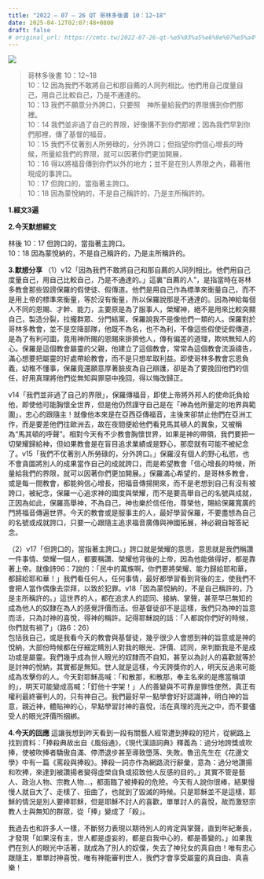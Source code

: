 ```yaml
---
title: "2022 – 07 – 26 QT 哥林多後書 10：12~18"
date: 2025-04-12T02:07:48+0800
draft: false
# original_url: https://cmtc.tw/2022-07-26-qt-%e5%93%a5%e6%9e%97%e5%a4%9a%e5%be%8c%e6%9b%b8-10%ef%bc%9a1218
---
```


![](/images/qt.jpg)
> 哥林多後書 10：12\~18  
> 10：12 因為我們不敢將自己和那自薦的人同列相比。他們用自己度量自己，用自己比較自己，乃是不通達的。  
> 10：13 我們不願意分外誇口，只要照　神所量給我們的界限搆到你們那裡。  
> 10：14 我們並非過了自己的界限，好像搆不到你們那裡；因為我們早到你們那裡，傳了基督的福音。  
> 10：15 我們不仗著別人所勞碌的，分外誇口；但指望你們信心增長的時候，所量給我們的界限，就可以因著你們更加開展，  
> 10：16 得以將福音傳到你們以外的地方；並不是在別人界限之內，藉著他現成的事誇口。  
> 10：17 但誇口的，當指著主誇口。  
> 10：18 因為蒙悅納的，不是自己稱許的，乃是主所稱許的。

**1.經文3遍**

**2.今天默想經文**
  
林後 10：17 但誇口的，當指著主誇口。  
10：18 因為蒙悅納的，不是自己稱許的，乃是主所稱許的。

**3.默想分享**
（1）v12「因為我們不敢將自己和那自薦的人同列相比。他們用自己度量自己，用自己比較自己，乃是不通達的。」這裏“自薦的人”，是指當時在哥林多教會那些毀謗保羅的假使徒、假傳道。他們是用自己作為標準來衡量自己，而不是用上帝的標準來衡量，等於沒有衡量，所以保羅說那是不通達的。因為神給每個人不同的恩賜、才幹、能力，主要原是為了服事人，榮耀神，絕不是用來比較突顯自己，製造分裂，拉攏群眾、分門結黨，保羅說我不是像他們一類的人。保羅對於哥林多教會，並不是空降部隊，他既不為名，也不為利，不像這些假使徒假傳道，是為了有利可圖，竟用神所賜的恩賜來排擠他人，傳有偏差的道理，欺哄無知人的心。保羅是這個教會屬靈的父親，他建立了這個教會，常常為這個教會流淚禱告，滿心想要把屬靈的好處帶給教會，而不是只想牟取利益。即使哥林多教會忘恩負義，幼稚不懂事，保羅竟還願意厚著臉皮為自己辯護，卻是為了要挽回他們的信任，好用真理將他們從無知與罪惡中挽回，得以悔改歸正。

v14「我們並非過了自己的界限」，保羅傳福音，即使上帝將外邦人的使命託負給他，即使他可能胸懷全世界，但是他仍然謹守自己是在「神為他所量定的地界與範圍」，忠心的跟隨主！就像他本來是在亞西亞傳福音，主後來卻禁止他們在亞洲工作，而是要差他們往歐洲去，故在夜間便給他們看見馬其頓人的異象，又被稱為“馬其頓的呼聲”。相對今天有不少教會胸懷世界，如果是神的帶領，我們要把一切榮耀歸給神，但如果教會是在盲目追求業績或是野心，那麼就有可能不被紀念了。v15「我們不仗著別人所勞碌的，分外誇口。」保羅沒有個人的野心私慾，也不會貪圖將別人的成果當作自己的成就誇口，而是希望教會「信心增長的時候，所量給我們的界限，就可以因著你們更加開展。」保羅滿心希望的，是哥林多教會，或是每一間教會，都能夠信心增長，把福音傳揚開來，而不是老想到自己有沒有被誇口，被紀念，保羅一心追求神的國度與榮耀，而不是要高舉自己的名號與成就，正因為如此，保羅高舉神，不為自己，神也樂於信任他，尊榮他，賜給保羅寬廣的門將福音傳遍世界。今天的教會或是服事主的人，最好學習保羅，不要盡想為自己的名號或成就誇口，只要一心跟隨主追求福音廣傳與神國拓展，神必親自報答紀念。

（2）v17「但誇口的，當指著主誇口。」誇口就是榮耀的意思，意思就是我們稱讚一件事情、榮耀一個人，都要稱讚、榮耀他背後的上帝，因為他能做得好，都是靠著上帝。就像詩96：7說的：「民中的萬族啊，你們要將榮耀、能力歸給耶和華，都歸給耶和華！」我們看任何人，任何事情，最好都學習看到背後的主，使我們不會把人當作偶像去崇拜，以致於犯罪。v18「因為蒙悅納的，不是自己稱許的，乃是主所稱許的。」這世界的人，都在追求人的認同、接納、掌聲，甚至早已無知的成為他人的奴隸在為人的感覺評價而活。但基督徒卻不是這樣，我們只為神的旨意而活，只為討神的喜悅，得神的稱許。記得耶穌說的話：「人都說你們好的時候，你們就有禍了」（路6：26）  
包括我自己，或是我看今天的教會與基督徒，幾乎很少人會想到神的旨意或是神的悅納，大部份時候都在仔細定睛別人對我的眼光、評價、認同，來判斷我是不是成功或是屬靈。我們幾乎成為世人眼光的奴隸而不自知，甚至以為討人的喜歡就等於是討神的悅納，其實都是無知。世人就是這樣，今天誇獎你的人，明天反過來可能成為攻擊你的人。今天對耶穌高喊：「和散那，和散那，奉主名來的是應當稱頌的」，明天可能變成高喊：「釘他十字架！」人的善變與不可靠是罪性使然，真正有權利最終審判人的，只有神自己。我們最好早一點學會好好認識神，明白神的旨意，親近神，體貼神的心，早點學習討神的喜悅，活在真理的亮光之中，而不要儘受人的眼光評價所捆綁。

**4.今天的回應**
這讓我想到昨天看到一段有關藝人經常遭到捧殺的短片，從網路上找到資料：「捧殺典故出自《風俗通》，《現代漢語詞典》釋義為：過分地誇獎或吹捧，使被吹捧者驕傲自滿、停滯退步甚至導致墮落、失敗。魯迅先生在《花邊文學》中有一篇《罵殺與捧殺》。捧殺一詞亦作為網路流行辭彙，意為：過分地讚揚和吹捧，來達到被讚揚者變得虛榮自負或招致他人反感的目的。」其實不管是藝人、政治人物、宗教人物…，都面臨了被捧殺的危險。今天有人說你很棒，結果慢慢人就自大了、走樣了、扭曲了，也就到了毀滅的時候。只是耶穌並不是這樣，耶穌的情況是別人要捧耶穌，但是耶穌不討人的喜歡，單單討人的喜悅，故而激怒宗教人士與無知的群眾，從「捧」變成了「殺」。

我過去也和許多人一樣，不斷努力表現以期待別人的肯定與掌聲，直到年紀漸長，才發現「如果沒有主，世人都是虛妄的，都是自我中心的，都是善變的。」如果我們在別人的眼光中活著，就成為了別人的奴僕，失去了神兒女的真自由！唯有忠心跟隨主，單單討神喜悅，唯有神能審判世人，我們才會享受屬靈的真自由、真喜樂！

